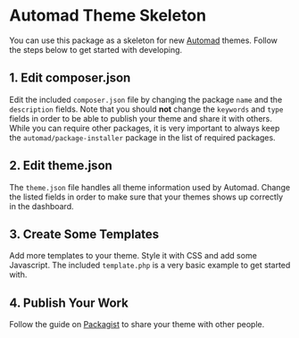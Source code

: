 # Automad Theme Skeleton

You can use this package as a skeleton for new [Automad](https://automad.org) themes. Follow the steps below to get started with developing. 

## 1. Edit composer.json

Edit the included `composer.json` file by changing the package `name` and the `description` fields. Note that you should **not** change the `keywords` and `type` fields in order to be able to publish your theme and share it with others. While you can require other packages, it is very important to always keep the `automad/package-installer` package in the list of required packages.

## 2. Edit theme.json

The `theme.json` file handles all theme information used by Automad. Change the listed fields in order to make sure that your themes shows up correctly in the dashboard.

## 3. Create Some Templates

Add more templates to your theme. Style it with CSS and add some Javascript. The included `template.php` is a very basic example to get started with.

## 4. Publish Your Work

Follow the guide on [Packagist](https://packagist.org) to share your theme with other people.